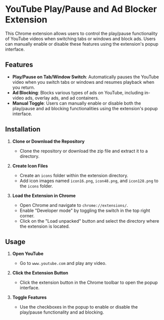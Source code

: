 # YouTube Play/Pause and Ad Blocker Extension

This Chrome extension allows users to control the play/pause functionality of YouTube videos when switching tabs or windows and block ads. Users can manually enable or disable these features using the extension's popup interface.

## Features

- **Play/Pause on Tab/Window Switch**: Automatically pauses the YouTube video when you switch tabs or windows and resumes playback when you return.
- **Ad Blocking**: Blocks various types of ads on YouTube, including in-video ads, overlay ads, and ad containers.
- **Manual Toggle**: Users can manually enable or disable both the play/pause and ad blocking functionalities using the extension's popup interface.

## Installation

1. **Clone or Download the Repository**
   - Clone the repository or download the zip file and extract it to a directory.

2. **Create Icon Files**
   - Create an `icons` folder within the extension directory.
   - Add icon images named `icon16.png`, `icon48.png`, and `icon128.png` to the `icons` folder.

3. **Load the Extension in Chrome**
   - Open Chrome and navigate to `chrome://extensions/`.
   - Enable "Developer mode" by toggling the switch in the top right corner.
   - Click on the "Load unpacked" button and select the directory where the extension is located.

## Usage

1. **Open YouTube**
   - Go to `www.youtube.com` and play any video.

2. **Click the Extension Button**
   - Click the extension button in the Chrome toolbar to open the popup interface.

3. **Toggle Features**
   - Use the checkboxes in the popup to enable or disable the play/pause functionality and ad blocking.
